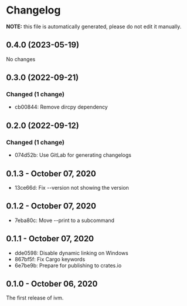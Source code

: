 # Changelog

**NOTE:** this file is automatically generated, please do not edit it manually.

<!-- new section -->

## 0.4.0 (2023-05-19)

No changes

## 0.3.0 (2022-09-21)

### Changed (1 change)

* cb00844: Remove dircpy dependency

## 0.2.0 (2022-09-12)

### Changed (1 change)

- 074d52b: Use GitLab for generating changelogs

## 0.1.3 - October 07, 2020

* 13ce66d: Fix --version not showing the version

## 0.1.2 - October 07, 2020

* 7eba80c: Move --print to a subcommand

## 0.1.1 - October 07, 2020

* dde0598: Disable dynamic linking on Windows
* 867bf5f: Fix Cargo keywords
* 6e7be9b: Prepare for publishing to crates.io

## 0.1.0 - October 06, 2020

The first release of ivm.
